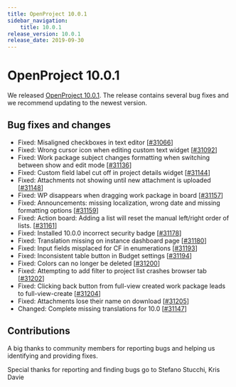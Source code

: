 ```yaml
---
title: OpenProject 10.0.1
sidebar_navigation:
    title: 10.0.1
release_version: 10.0.1
release_date: 2019-09-30
---
```


# OpenProject 10.0.1

We released [OpenProject 10.0.1](https://community.openproject.org/versions/1393).
The release contains several bug fixes and we recommend updating to the newest version.



## Bug fixes and changes

- Fixed: Misaligned checkboxes in text editor [[#31066](https://community.openproject.org/wp/31066)]
- Fixed: Wrong cursor icon when editing custom text widget [[#31092](https://community.openproject.org/wp/31092)]
- Fixed: Work package subject changes formatting when switching between show and edit mode [[#31136](https://community.openproject.org/wp/31136)]
- Fixed: Custom field label cut off in project details widget [[#31144](https://community.openproject.org/wp/31144)]
- Fixed: Attachments not showing until new attachment is uploaded [[#31148](https://community.openproject.org/wp/31148)]
- Fixed: WP disappears when dragging work package in board [[#31157](https://community.openproject.org/wp/31157)]
- Fixed: Announcements: missing localization, wrong date and missing formatting options [[#31159](https://community.openproject.org/wp/31159)]
- Fixed: Action board: Adding a list will reset the manual left/right order of lists. [[#31161](https://community.openproject.org/wp/31161)]
- Fixed: Installed 10.0.0 incorrect security badge [[#31178](https://community.openproject.org/wp/31178)]
- Fixed: Translation missing on instance dashboard page [[#31180](https://community.openproject.org/wp/31180)]
- Fixed: Input fields misplaced for CF in enumerations [[#31193](https://community.openproject.org/wp/31193)]
- Fixed: Inconsistent table button in Budget settings [[#31194](https://community.openproject.org/wp/31194)]
- Fixed: Colors can no longer be deleted [[#31200](https://community.openproject.org/wp/31200)]
- Fixed: Attempting to add filter to project list crashes browser tab [[#31202](https://community.openproject.org/wp/31202)]
- Fixed: Clicking back button from full-view created work package leads to full-view-create [[#31204](https://community.openproject.org/wp/31204)]
- Fixed: Attachments lose their name on download [[#31205](https://community.openproject.org/wp/31205)]
- Changed: Complete missing translations for 10.0 [[#31147](https://community.openproject.org/wp/31147)]

## Contributions

A big thanks to community members for reporting bugs and helping us identifying and providing fixes.

Special thanks for reporting and finding bugs go to
Stefano Stucchi, Kris Davie
